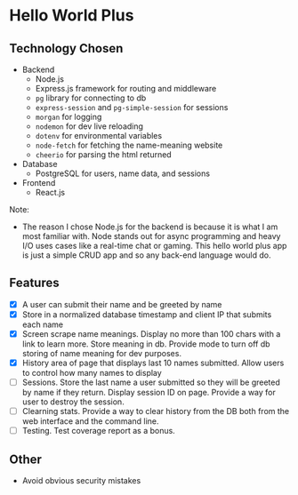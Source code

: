 # Hello World Plus

## Technology Chosen
- Backend
  - Node.js
  - Express.js framework for routing and middleware
  - `pg` library for connecting to db
  - `express-session` and `pg-simple-session` for sessions
  - `morgan` for logging
  - `nodemon` for dev live reloading
  - `dotenv` for environmental variables
  - `node-fetch` for fetching the name-meaning website
  - `cheerio` for parsing the html returned
- Database
  - PostgreSQL for users, name data, and sessions
- Frontend
  - React.js

Note:
- The reason I chose Node.js for the backend is because it is
what I am most familiar with. Node stands out for async programming
and heavy I/O uses cases like a real-time chat or gaming. This
hello world plus app is just a simple CRUD app and so any back-end
language would do.

## Features
- [X] A user can submit their name and be greeted by name
- [X] Store in a normalized database timestamp and client IP that submits 
each name
- [X] Screen scrape name meanings. Display no more than 100 chars with a 
link to learn more. Store meaning in db. Provide mode to turn off db
storing of name meaning for dev purposes.
- [X] History area of page that displays last 10 names submitted. Allow
users to control how many names to display
- [ ] Sessions. Store the last name a user submitted so they will
be greeted by name if they return. Display session ID on page. Provide
a way for user to destroy the session.
- [ ] Clearning stats. Provide a way to clear history from the DB both
from the web interface and the command line.
- [ ] Testing. Test coverage report as a bonus.

## Other
- Avoid obvious security mistakes

